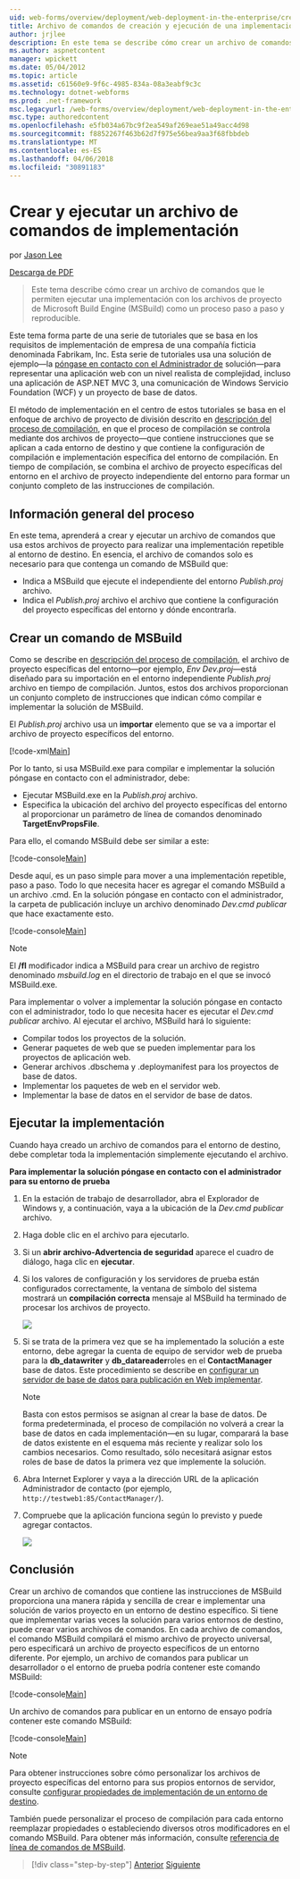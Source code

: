 ```yaml
---
uid: web-forms/overview/deployment/web-deployment-in-the-enterprise/creating-and-running-a-deployment-command-file
title: Archivo de comandos de creación y ejecución de una implementación | Documentos de Microsoft
author: jrjlee
description: En este tema se describe cómo crear un archivo de comandos que le permiten ejecutar una implementación con los archivos de proyecto de Microsoft Build Engine (MSBuild) como un solo paso, re...
ms.author: aspnetcontent
manager: wpickett
ms.date: 05/04/2012
ms.topic: article
ms.assetid: c61560e9-9f6c-4985-834a-08a3eabf9c3c
ms.technology: dotnet-webforms
ms.prod: .net-framework
msc.legacyurl: /web-forms/overview/deployment/web-deployment-in-the-enterprise/creating-and-running-a-deployment-command-file
msc.type: authoredcontent
ms.openlocfilehash: e5fb034a67bc9f2ea549af269eae51a49acc4d98
ms.sourcegitcommit: f8852267f463b62d7f975e56bea9aa3f68fbbdeb
ms.translationtype: MT
ms.contentlocale: es-ES
ms.lasthandoff: 04/06/2018
ms.locfileid: "30891183"
---
```

<a name="creating-and-running-a-deployment-command-file"></a>Crear y ejecutar un archivo de comandos de implementación
====================
por [Jason Lee](https://github.com/jrjlee)

[Descarga de PDF](https://msdnshared.blob.core.windows.net/media/MSDNBlogsFS/prod.evol.blogs.msdn.com/CommunityServer.Blogs.Components.WeblogFiles/00/00/00/63/56/8130.DeployingWebAppsInEnterpriseScenarios.pdf)

> Este tema describe cómo crear un archivo de comandos que le permiten ejecutar una implementación con los archivos de proyecto de Microsoft Build Engine (MSBuild) como un proceso paso a paso y reproducible.


Este tema forma parte de una serie de tutoriales que se basa en los requisitos de implementación de empresa de una compañía ficticia denominada Fabrikam, Inc. Esta serie de tutoriales usa una solución de ejemplo&#x2014;la [póngase en contacto con el Administrador de](the-contact-manager-solution.md) solución&#x2014;para representar una aplicación web con un nivel realista de complejidad, incluso una aplicación de ASP.NET MVC 3, una comunicación de Windows Servicio Foundation (WCF) y un proyecto de base de datos.

El método de implementación en el centro de estos tutoriales se basa en el enfoque de archivo de proyecto de división descrito en [descripción del proceso de compilación](understanding-the-build-process.md), en que el proceso de compilación se controla mediante dos archivos de proyecto&#x2014;que contiene instrucciones que se aplican a cada entorno de destino y que contiene la configuración de compilación e implementación específica del entorno de compilación. En tiempo de compilación, se combina el archivo de proyecto específicas del entorno en el archivo de proyecto independiente del entorno para formar un conjunto completo de las instrucciones de compilación.

## <a name="process-overview"></a>Información general del proceso

En este tema, aprenderá a crear y ejecutar un archivo de comandos que usa estos archivos de proyecto para realizar una implementación repetible al entorno de destino. En esencia, el archivo de comandos solo es necesario para que contenga un comando de MSBuild que:

- Indica a MSBuild que ejecute el independiente del entorno *Publish.proj* archivo.
- Indica el *Publish.proj* archivo el archivo que contiene la configuración del proyecto específicas del entorno y dónde encontrarla.

## <a name="create-an-msbuild-command"></a>Crear un comando de MSBuild

Como se describe en [descripción del proceso de compilación](understanding-the-build-process.md), el archivo de proyecto específicas del entorno&#x2014;por ejemplo, *Env Dev.proj*&#x2014;está diseñado para su importación en el entorno independiente *Publish.proj* archivo en tiempo de compilación. Juntos, estos dos archivos proporcionan un conjunto completo de instrucciones que indican cómo compilar e implementar la solución de MSBuild.

El *Publish.proj* archivo usa un **importar** elemento que se va a importar el archivo de proyecto específicos del entorno.


[!code-xml[Main](creating-and-running-a-deployment-command-file/samples/sample1.xml)]


Por lo tanto, si usa MSBuild.exe para compilar e implementar la solución póngase en contacto con el administrador, debe:

- Ejecutar MSBuild.exe en la *Publish.proj* archivo.
- Especifica la ubicación del archivo del proyecto específicas del entorno al proporcionar un parámetro de línea de comandos denominado **TargetEnvPropsFile**.

Para ello, el comando MSBuild debe ser similar a este:


[!code-console[Main](creating-and-running-a-deployment-command-file/samples/sample2.cmd)]


Desde aquí, es un paso simple para mover a una implementación repetible, paso a paso. Todo lo que necesita hacer es agregar el comando MSBuild a un archivo .cmd. En la solución póngase en contacto con el administrador, la carpeta de publicación incluye un archivo denominado *Dev.cmd publicar* que hace exactamente esto.


[!code-console[Main](creating-and-running-a-deployment-command-file/samples/sample3.cmd)]


> [!NOTE]
> El **/fl** modificador indica a MSBuild para crear un archivo de registro denominado *msbuild.log* en el directorio de trabajo en el que se invocó MSBuild.exe.


Para implementar o volver a implementar la solución póngase en contacto con el administrador, todo lo que necesita hacer es ejecutar el *Dev.cmd publicar* archivo. Al ejecutar el archivo, MSBuild hará lo siguiente:

- Compilar todos los proyectos de la solución.
- Generar paquetes de web que se pueden implementar para los proyectos de aplicación web.
- Generar archivos .dbschema y .deploymanifest para los proyectos de base de datos.
- Implementar los paquetes de web en el servidor web.
- Implementar la base de datos en el servidor de base de datos.

## <a name="run-the-deployment"></a>Ejecutar la implementación

Cuando haya creado un archivo de comandos para el entorno de destino, debe completar toda la implementación simplemente ejecutando el archivo.

**Para implementar la solución póngase en contacto con el administrador para su entorno de prueba**

1. En la estación de trabajo de desarrollador, abra el Explorador de Windows y, a continuación, vaya a la ubicación de la *Dev.cmd publicar* archivo.
2. Haga doble clic en el archivo para ejecutarlo.
3. Si un **abrir archivo-Advertencia de seguridad** aparece el cuadro de diálogo, haga clic en **ejecutar**.
4. Si los valores de configuración y los servidores de prueba están configurados correctamente, la ventana de símbolo del sistema mostrará un **compilación correcta** mensaje al MSBuild ha terminado de procesar los archivos de proyecto.

    ![](creating-and-running-a-deployment-command-file/_static/image1.png)
5. Si se trata de la primera vez que se ha implementado la solución a este entorno, debe agregar la cuenta de equipo de servidor web de prueba para la **db\_datawriter** y **db\_datareader**roles en el **ContactManager** base de datos. Este procedimiento se describe en [configurar un servidor de base de datos para publicación en Web implementar](../configuring-server-environments-for-web-deployment/configuring-a-database-server-for-web-deploy-publishing.md).

    > [!NOTE]
    > Basta con estos permisos se asignan al crear la base de datos. De forma predeterminada, el proceso de compilación no volverá a crear la base de datos en cada implementación&#x2014;en su lugar, comparará la base de datos existente en el esquema más reciente y realizar solo los cambios necesarios. Como resultado, sólo necesitará asignar estos roles de base de datos la primera vez que implemente la solución.
6. Abra Internet Explorer y vaya a la dirección URL de la aplicación Administrador de contacto (por ejemplo, `http://testweb1:85/ContactManager/`).
7. Compruebe que la aplicación funciona según lo previsto y puede agregar contactos.

    ![](creating-and-running-a-deployment-command-file/_static/image2.png)

## <a name="conclusion"></a>Conclusión

Crear un archivo de comandos que contiene las instrucciones de MSBuild proporciona una manera rápida y sencilla de crear e implementar una solución de varios proyecto en un entorno de destino específico. Si tiene que implementar varias veces la solución para varios entornos de destino, puede crear varios archivos de comandos. En cada archivo de comandos, el comando MSBuild compilará el mismo archivo de proyecto universal, pero especificará un archivo de proyecto específicos de un entorno diferente. Por ejemplo, un archivo de comandos para publicar un desarrollador o el entorno de prueba podría contener este comando MSBuild:


[!code-console[Main](creating-and-running-a-deployment-command-file/samples/sample4.cmd)]


Un archivo de comandos para publicar en un entorno de ensayo podría contener este comando MSBuild:


[!code-console[Main](creating-and-running-a-deployment-command-file/samples/sample5.cmd)]


> [!NOTE]
> Para obtener instrucciones sobre cómo personalizar los archivos de proyecto específicas del entorno para sus propios entornos de servidor, consulte [configurar propiedades de implementación de un entorno de destino](../configuring-server-environments-for-web-deployment/configuring-deployment-properties-for-a-target-environment.md).


También puede personalizar el proceso de compilación para cada entorno reemplazar propiedades o estableciendo diversos otros modificadores en el comando MSBuild. Para obtener más información, consulte [referencia de línea de comandos de MSBuild](https://msdn.microsoft.com/library/ms164311.aspx).

> [!div class="step-by-step"]
> [Anterior](deploying-database-projects.md)
> [Siguiente](manually-installing-web-packages.md)
